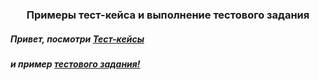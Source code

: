 <h3 align='center'> Примеры тест-кейса и выполнение тестового задания</h3>

<h5 align="left">Привет, посмотри <a href="ttps://docs.google.com/spreadsheets/d/19QcvH3hf-l-VyyjBmwf3PViHEoR6zt7Wj9RiTFow-Fg/edit#gid=306401338" target="_blank">Тест-кейсы</a> </h5>
<h5 align="left">и пример <a href="ttps://docs.google.com/spreadsheets/d/19QcvH3hf-l-VyyjBmwf3PViHEoR6zt7Wj9RiTFow-Fg/edit#gid=306401338" target="_blank">тестового задания!</a> </h5>
